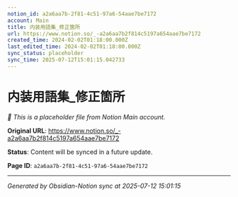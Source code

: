 ```yaml
---
notion_id: a2a6aa7b-2f81-4c51-97a6-54aae7be7172
account: Main
title: 内装用語集_修正箇所
url: https://www.notion.so/_-a2a6aa7b2f814c5197a654aae7be7172
created_time: 2024-02-02T01:18:00.000Z
last_edited_time: 2024-02-02T01:18:00.000Z
sync_status: placeholder
sync_time: 2025-07-12T15:01:15.042733
---
```


# 内装用語集_修正箇所

*🔄 This is a placeholder file from Notion Main account.*

**Original URL**: https://www.notion.so/_-a2a6aa7b2f814c5197a654aae7be7172

**Status**: Content will be synced in a future update.

**Page ID**: `a2a6aa7b-2f81-4c51-97a6-54aae7be7172`

---

*Generated by Obsidian-Notion sync at 2025-07-12 15:01:15*
